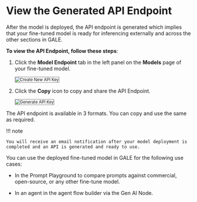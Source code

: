 # View the Generated API Endpoint

After the model is deployed, the API endpoint is generated which implies that your fine-tuned model is ready for inferencing externally and across the other sections in GALE.

**To view the API Endpoint, follow these steps**:


1. Click the **Model Endpoint** tab in the left panel on the **Models** page of your fine-tuned model.

    <img src="../images/create-new-api-key.png" alt="Create New API Key" title="Create New API Key" style="border: 1px solid gray; zoom:80%;">

1. Click the **Copy** icon to copy and share the API Endpoint.

    <img src="../images/generate-api-key.png" alt="Generate API Key" title="Generate API Key" style="border: 1px solid gray; zoom:80%;">

The API endpoint is available in 3 formats. You can copy and use the same as required.

!!! note

    You will receive an email notification after your model deployment is completed and an API is generated and ready to use.
    
You can use the deployed fine-tuned model in GALE for the following use cases:

* In the Prompt Playground to compare prompts against commercial, open-source, or any other fine-tune model.

* In an agent in the agent flow builder via the Gen AI Node.
